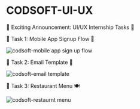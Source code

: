 # CODSOFT-UI-UX

🌟 Exciting Announcement: UI/UX Internship Tasks 🎉

🌟 Task 1: Mobile App Signup Flow 📱


![codsoft-mobile app sign up flow](https://github.com/user-attachments/assets/18a3fed6-2bd1-4f56-921a-4e9f66bd0622)



🌟 Task 2: Email Template 📧


![codsoft-email template](https://github.com/user-attachments/assets/dc90623c-3425-4ab4-883e-98541eb6a748)




🌟 Task 3: Restaurant Menu 🍽

![codsoft-restaurnt menu](https://github.com/user-attachments/assets/cb497b78-113e-4651-ab77-9e08fe1b105a)

